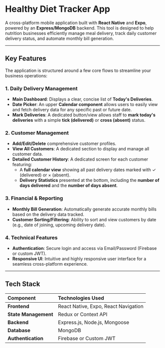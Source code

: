 # Healthy Diet Tracker App

A cross-platform mobile application built with **React Native** and **Expo**, powered by an **Express/MongoDB** backend. This tool is designed to help nutrition businesses efficiently manage meal delivery, track daily customer delivery status, and automate monthly bill generation.

---

## Key Features

The application is structured around a few core flows to streamline your business operations:

### 1. Daily Delivery Management
- **Main Dashboard**: Displays a clear, concise list of **Today's Deliveries**.
- **Date Picker**: An upper **Calendar component** allows users to easily view and fetch delivery data for any specific past or future date.
- **Mark Deliveries**: A dedicated button/view allows staff to **mark today's deliveries** with a simple **tick (delivered)** or **cross (absent)** status.

### 2. Customer Management
- **Add/Edit/Delete** comprehensive customer profiles.
- **View All Customers**: A dedicated section to display and manage all customer data.
- **Detailed Customer History**: A dedicated screen for each customer featuring:
    - A **full calendar view** showing all past delivery dates marked with $\checkmark$ (delivered) or $\times$ (absent).
    - **Delivery Statistics** presented at the bottom, including the **number of days delivered** and the **number of days absent**.

### 3. Financial & Reporting
- **Monthly Bill Generation**: Automatically generate accurate monthly bills based on the delivery data tracked.
- **Customer Sorting/Filtering**: Ability to sort and view customers by date (e.g., date of joining, upcoming delivery date).

### 4. Technical Features
- **Authentication**: Secure login and access via Email/Password (Firebase or custom JWT).
- **Responsive UI**: Intuitive and highly responsive user interface for a seamless cross-platform experience.

---

## Tech Stack

| Component | Technologies Used |
| :--- | :--- |
| **Frontend** | React Native, Expo, React Navigation |
| **State Management** | Redux or Context API |
| **Backend** | Express.js, Node.js, Mongoose |
| **Database** | MongoDB |
| **Authentication** | Firebase or Custom JWT |